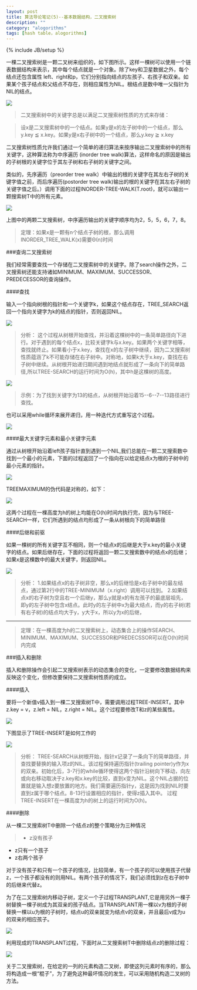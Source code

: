 ```yaml
---
layout: post
title: 算法导论笔记(5)--基本数据结构，二叉搜索树
description: ""
category: "alogorithms"
tags: [hash table，alogorithms]
---
```

{% include JB/setup %}

一棵二叉搜索树是一颗二叉树来组织的，如下图所示。这样一棵树可以使用一个链表数据结构来表示，其中每个结点就是一个对象。除了key和卫星数据之外，每个结点还包含属性 left、right和p，它们分别指向结点的左孩子、右孩子和双亲。如果某个孩子结点和父结点不存在，则相应属性为NIL。根结点是数中唯一父指针为NIL的结点。

![](/images/algo5-1.png)

> 二叉搜索树中的关键字总是以满足二叉搜索树性质的方式来存储：
    
> 设x是二叉搜索树中的一个结点。如果y是x的左子树中的一个结点，那么y.key ≦ x.key。如果y是x右子树中的一个结点，那么y.key ≧ x.key

二叉搜索树性质允许我们通过一个简单的递归算法来按序输出二叉搜索树中的所有关键字，这种算法称为中序遍历 (inorder tree walk)算法，这样命名的原因是输出的子树根的关键字位于其左子树和右子树的关键字之间。

类似的，先序遍历（preorder tree walk）中输出的根的关键字在其左右子树的关键字值之前，而后序遍历(postorder tree walk)输出的根的关键字在其左右子树的关键字值之后。）调用下面的过程INORDER-TREE-WALK(T.root)，就可以输出一颗搜索树T中的所有元素。

![](/images/algo5-2.png)

上图中的两颗二叉搜索树，中序遍历输出的关键字顺序均为2，5，5，6，7，8。

> 定理：如果x是一颗有n个结点子树的根，那么调用INORDER_TREE_WALK(x)需要Θ(n)时间

###查询二叉搜索树

我们经常需要查找一个存储在二叉搜索树中的关键字。除了search操作之外，二叉搜索树还能支持诸如MINIMUM、MAXIMUM、SUCCESSOR、PREDECESSOR的查询操作。

####查找

输入一个指向树根的指针和一个关键字k，如果这个结点存在，TREE_SEARCH返回一个指向关键字为k的结点的指针，否则返回NIL。

![](/images/algo5-3.png)

>分析：
    这个过程从树根开始查找，并沿着这棵树中的一条简单路径向下进行。对于遇到的每个结点x，比较关键字k与x.key。如果两个关键字相等，查找就终止。如果看小于x.key，查找在x的左子树中继续，因为二叉搜索树性质蕴涵了k不可能存储在右子树中。对称地，如果k大于x.key，查找在右子树中继续。从树根开始递归期间遇到地结点就形成了一条向下的简单路径,所以TREE-SEARCH的运行时间为O(h)，其中h是这棵树的高度。

![](/images/algo5-4.png)

> 示例：为了找到关键字为13的结点，从树根开始沿着15--6--7--13路径进行查找。

也可以采用while循环来展开递归，用一种迭代方式重写这个过程。

![](/images/algo5-5.png)

####最大关键字元素和最小关键字元素

通过从树根开始沿着left孩子指针直到遇到一个NIL,我们总能在一颗二叉搜索数中找到一个最小的元素，下面的过程返回了一个指向在以给定结点x为根的子树中的最小元素的指针。

![](/images/algo5-6.png)

TREEMAXIMUM的伪代码是对称的，如下：

![](/images/algo5-7.png)

这两个过程在一棵高度为h的树上均能在O(h)时间内执行完，因为与TREE-SEARCH一样，它们所遇到的结点均形成了一条从树根向下的简单路径

####后继和前驱

如果一棵树的所有关键字互不相同，则一个结点x的后继是大于x.key的最小关键字的结点。如果后继存在，下面的过程将返回一颗二叉搜索数中的结点x的后继；如果x是这棵数中的最大关键字，则返回NIL。

![](/images/algo5-8.png)

> 分析：
    1.如果结点x的右子树非空，那么x的后继恰是x右子树中的最左结点，通过第2行中的TREE-MINIMUM（x.right）调用可以找到。
    2.如果结点x的右子树为空且右一个后继y，那么y就是x的有左孩子的最底层祖先，即y的左子树中包含x结点。此时y的左子树中x为最大结点，而y的右子树(若有右子树)的结点均大于y，y大于x，所以y为x的后继，

---

> 定理：在一棵高度为h的二叉搜索树上，动态集合上的操作SEARCH、MINIMUM、MAXIMUM、SUCCESSOR和PREDECSSOR可以在O(h)时间内完成

###插入和删除

插入和删除操作会引起二叉搜索树表示的动态集合的变化，一定要修改数据结构来反映这个变化，但修改要保持二叉搜索树性质的成立。

####插入

要将一个新值v插入到一棵二叉搜索树T中，需要调用过程TREE-INSERT。其中z.key = v，z.left = NIL，z.right = NIL。这个过程要修改T和z的某些属性。

![](/images/algo5-9.png)

下图显示了TREE-INSERT是如何工作的

![](/images/algo5-10.png)

> 分析：
    TREE-SEARCH从树根开始，指针x记录了一条向下的简单路径，并查找要替换的输入项z的NIL。该过程保持遍历指针(trailing pointer)y作为x的双亲。初始化后，3-7行的while循环使得这两个指针沿树向下移动，向左或向右移动取决于z.key和x.key的比较，直到x变为NIL。这个NIL占据的位置就是输入想z要放置的地方。我们需要遍历指针y，这是因为找到NIL时要直到z属于哪个结点。8-13行设置相应的指针，使得z插入其中。
    过程TREE-INSERT在一棵高度为h的树上的运行时间为O(h)。
    
####删除

从一棵二叉搜索树T中删除一个结点z的整个策略分为三种情况

> - z没有孩子
- z只有一个孩子
- z右两个孩子

对于没有孩子和只有一个孩子的情况，比较简单，有一个孩子的可以使用孩子代替z，一个孩子都没有的则用NIL。有两个孩子的情况下，我们必须找到z在右子树中的后继来代替z。

为了在二叉搜索树内移动子树，定义一个子过程TRANSPLANT,它是用另外一棵子树替换一棵子树成为其双亲的孩子结点。当TRANSPLANT用一棵以v为根的子树替换一棵以u为根的子树时，结点u的双亲就变为结点v的双亲，并且最后v成为u 的双亲的相应孩子。

![](/images/algo5-11.png)

利用现成的TRANSPLANT过程，下面时从二叉搜索树T中删除结点z的删除过程：

![](/images/algo5-12.png)

关于二叉搜索树，在给定的一列的元素构造二叉树，即使这列元素时有序的，那么将构造成一根“棍子”，为了避免这种最坏情况的发生，可以采用随机构造二叉树的方法。
